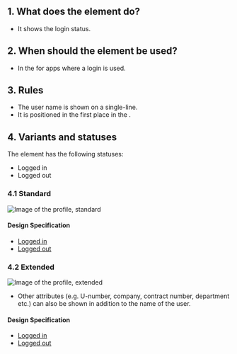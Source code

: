 ## 1. What does the element do?
*   It shows the login status.

## 2. When should the element be used?
*   In the for apps where a login is used.

## 3. Rules
*   The user name is shown on a single-line.
*   It is positioned in the first place in the .

## 4. Variants and statuses
The element has the following statuses: 
*   Logged in 
*   Logged out

### 4.1 Standard
![Image of the profile, standard](https://raw.githubusercontent.com/sbb-design-systems/design-system-mobile-documentation/doku-update/documentation/profile/images/ME19_Standard.png 'class: image')

#### Design Specification
*   [Logged in](https://sbb.invisionapp.com/d/main#/console/14051805/313167011/inspect)
*   [Logged out](https://sbb.invisionapp.com/d/main#/console/14051805/313167010/inspect)

### 4.2 Extended
![Image of the profile, extended](https://raw.githubusercontent.com/sbb-design-systems/design-system-mobile-documentation/doku-update/documentation/profile/images/ME19_Erweitert.png 'class: image')

*   Other attributes (e.g. U-number, company, contract number, department etc.) can also be shown in addition to the name of the user.

#### Design Specification
*   [Logged in](https://sbb.invisionapp.com/d/main#/console/14051805/313167009/inspect)
*   [Logged out](https://sbb.invisionapp.com/d/main#/console/14051805/313167008/inspect)